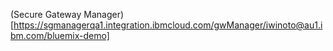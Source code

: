 (Secure Gateway Manager)[https://sgmanagerqa1.integration.ibmcloud.com/gwManager/iwinoto@au1.ibm.com/bluemix-demo]
